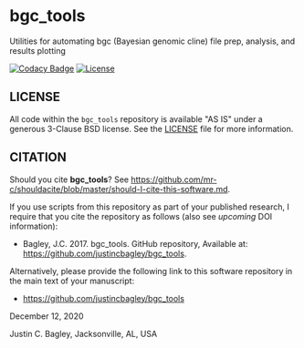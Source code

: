 # bgc_tools

Utilities for automating bgc (Bayesian genomic cline) file prep, analysis, and results plotting 

[![Codacy Badge](https://app.codacy.com/project/badge/Grade/5ef81c74f3a34e3ba549e1578ab86721)](https://www.codacy.com/gh/justincbagley/bgc_tools/dashboard?utm_source=github.com&amp;utm_medium=referral&amp;utm_content=justincbagley/bgc_tools&amp;utm_campaign=Badge_Grade) [![License](https://img.shields.io/badge/License-BSD%203--Clause-blue.svg)](https://opensource.org/licenses/BSD-3-Clause)

## LICENSE

All code within the ```bgc_tools``` repository is available "AS IS" under a generous 3-Clause BSD license. See the [LICENSE](LICENSE) file for more information.

## CITATION

Should you cite **bgc_tools**? See https://github.com/mr-c/shouldacite/blob/master/should-I-cite-this-software.md.

If you use scripts from this repository as part of your published research, I require that you cite the repository as follows (also see _upcoming_ DOI information): 
  
-   Bagley, J.C. 2017. bgc_tools. GitHub repository, Available at: https://github.com/justincbagley/bgc_tools.

Alternatively, please provide the following link to this software repository in the main text of your manuscript:

-   https://github.com/justincbagley/bgc_tools

December 12, 2020

Justin C. Bagley, Jacksonville, AL, USA
